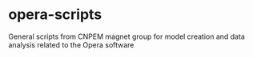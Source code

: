 # opera-scripts
General scripts from CNPEM magnet group for model creation and data analysis related to the Opera software
